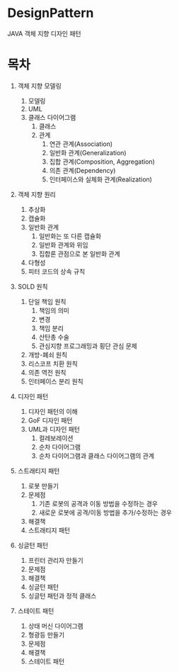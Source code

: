 # DesignPattern
JAVA 객체 지향 디자인 패턴

# 목차
1. 객체 지향 모델링
    1. 모델링
    2. UML
    3. 클래스 다이어그램
        1. 클래스
        2. 관계
            1. 연관 관계(Association)
            2. 일반화 관계(Generalization)
            3. 집합 관계(Composition, Aggregation)
            4. 의존 관계(Dependency)
            5. 인터페이스와 실체화 관계(Realization)
2. 객체 지향 원리
    1. 추상화
    2. 캡슐화
    3. 일반화 관계
        1. 일반화는 또 다른 캡슐화
        2. 일반화 관계와 위임
        3. 집합론 관점으로 본 일반화 관계
    4. 다형성
    5. 피터 코드의 상속 규칙
3. SOLD 원칙
    1. 단일 책임 원칙
        1. 책임의 의미
        2. 변경
        3. 책임 분리
        4. 산탄총 수술
        5. 관심지향 프로그래밍과 횡단 관심 문제
    2. 개방-폐쇠 원칙
    3. 리스코프 치환 원칙
    4. 의존 역전 원칙
    5. 인터페이스 분리 원칙

4. 디자인 패턴
    1. 디자인 패턴의 이해
    2. GoF 디자인 패턴
    3. UML과 디자인 패턴
        1. 컬레보레이션
        2. 순차 다이어그램
        3. 순차 다이어그램과 클래스 다이어그램의 관계

5. 스트래티지 패턴
    1. 로봇 만들기
    2. 문제점
        1. 기존 로봇의 공격과 이동 방법을 수정하는 경우
        2. 새로운 로봇에 공격/이동 방법을 추가/수정하는 경우
    3. 해결책
    4. 스트래티지 패턴

6. 싱글턴 패턴
    1. 프린터 관리자 만들기
    2. 문제점
    3. 해결책
    4. 싱글턴 패턴
    5. 싱글턴 패턴과 정적 클래스

7. 스테이트 패턴
    1. 상태 머신 다이어그램
    2. 형광등 만들기
    3. 문제점
    4. 해결책
    5. 스테이트 패턴
